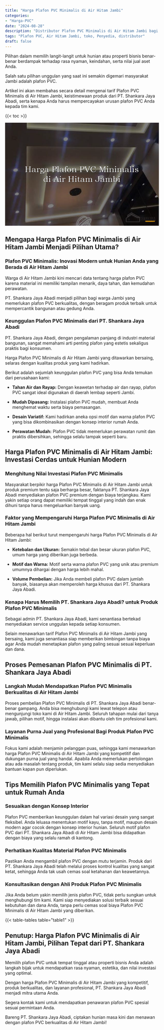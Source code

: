 ```yaml
---
title: "Harga Plafon PVC Minimalis di Air Hitam Jambi"
categories: 
- "Harga-PVC"
date: "2024-08-28"
description: "Distributor Plafon PVC Minimalis di Air Hitam Jambi bagi tempat tinggal, kantor, serta ritel. Material terbaik, beragam motif, warna modern, dengan layanan penempatan ditangani oleh teknisi berpengalaman dan kepastian resmi!|Layanan penjualan Plafon PVC Minimalis di Air Hitam Jambi bagi keperluan hunian, perkantoran, maupun ritel, dengan material unggulan dan pemasangan oleh teknisi berpengalaman dan kepastian resmi.|Pilihan Plafon PVC Minimalis di Air Hitam Jambi yang andal untuk rumah, kantor, serta ritel, dengan produk unggulan dan penempatan dikerjakan oleh tenaga ahli profesional dan garansi resmi.|Penjualan Plafon PVC Minimalis di Air Hitam Jambi untuk tempat tinggal, kantor, dan gerai, beserta material terbaik dan penempatan ditangani oleh tenaga ahli berpengalaman, lengkap dengan kepastian resmi.}"
tags: "Plafon PVC, Air Hitam Jambi, toko, Penyedia, distributor"
draft: false
---
```


Pilihan dalam memilih langit-langit untuk hunian atau properti bisnis benar-benar berdampak terhadap rasa nyaman, keindahan, serta nilai jual aset Anda.

Salah satu pilihan unggulan yang saat ini semakin digemari masyarakat Jambi adalah plafon PVC.

Artikel ini akan membahas secara detail mengenai tarif Plafon PVC Minimalis di Air Hitam Jambi, keistimewaan produk dari PT. Shankara Jaya Abadi, serta kenapa Anda harus mempercayakan urusan plafon PVC Anda kepada tim kami.

{{< toc >}}

![Harga Plafon PVC Minimalis di Air Hitam Jambi](/images/Harga-PVC/Harga-Plafon-PVC-Minimalis-di-Air-Hitam-Jambi.png)


## Mengapa Harga Plafon PVC Minimalis di Air Hitam Jambi Menjadi Pilihan Utama?

### Plafon PVC Minimalis: Inovasi Modern untuk Hunian Anda yang Berada di Air Hitam Jambi

Warga di Air Hitam Jambi kini mencari data tentang harga plafon PVC karena material ini memiliki tampilan menarik, daya tahan, dan kemudahan perawatan.

PT. Shankara Jaya Abadi menjadi pilihan bagi warga Jambi yang memerlukan plafon PVC berkualitas, dengan beragam produk terbaik untuk mempercantik bangunan atau gedung Anda.

### Keunggulan Plafon PVC Minimalis dari PT. Shankara Jaya Abadi

PT. Shankara Jaya Abadi, dengan pengalaman panjang di industri material bangunan, sangat memahami arti penting plafon yang estetis sekaligus praktis bagi konsumen.

Harga Plafon PVC Minimalis di Air Hitam Jambi yang ditawarkan bersaing, selaras dengan kualitas produk yang kami hadirkan.

Berikut adalah sejumlah keunggulan plafon PVC yang bisa Anda temukan dari perusahaan kami:

- **Tahan Air dan Rayap:** Dengan keawetan terhadap air dan rayap, plafon PVC sangat ideal digunakan di daerah lembap seperti Jambi.

- **Mudah Dipasang:** Instalasi plafon PVC mudah, membuat Anda menghemat waktu serta biaya pemasangan.

- **Desain Variatif:** Kami hadirkan aneka opsi motif dan warna plafon PVC yang bisa dikombinasikan dengan konsep interior rumah Anda.

- **Perawatan Mudah:** Plafon PVC tidak memerlukan perawatan rumit dan praktis dibersihkan, sehingga selalu tampak seperti baru.

## Harga Plafon PVC Minimalis di Air Hitam Jambi: Investasi Cerdas untuk Hunian Modern

### Menghitung Nilai Investasi Plafon PVC Minimalis

Masyarakat berpikir harga Plafon PVC Minimalis di Air Hitam Jambi untuk produk premium tentu saja berharga besar, faktanya PT. Shankara Jaya Abadi menyediakan plafon PVC premium dengan biaya terjangkau. Kami yakin setiap orang dapat memiliki tempat tinggal yang indah dan enak dihuni tanpa harus mengeluarkan banyak uang.

### Faktor yang Mempengaruhi Harga Plafon PVC Minimalis di Air Hitam Jambi

Beberapa hal berikut turut mempengaruhi harga Plafon PVC Minimalis di Air Hitam Jambi:

- **Ketebalan dan Ukuran:** Semakin tebal dan besar ukuran plafon PVC, umum harga yang diberikan juga berbeda.

- **Motif dan Warna:** Motif serta warna plafon PVC yang unik atau premium umumnya dihargai dengan harga lebih mahal.

- **Volume Pembelian:** Jika Anda membeli plafon PVC dalam jumlah banyak, biasanya akan memperoleh harga khusus dari PT. Shankara Jaya Abadi.

### Kenapa Harus Memilih PT. Shankara Jaya Abadi? untuk Produk Plafon PVC Minimalis

Sebagai admin PT. Shankara Jaya Abadi, kami senantiasa bertekad menyediakan service unggulan kepada setiap konsumen.

Selain menawarkan tarif Plafon PVC Minimalis di Air Hitam Jambi yang bersaing, kami juga senantiasa siap memberikan bimbingan tanpa biaya agar Anda mudah menetapkan plafon yang paling sesuai sesuai keperluan dan dana.

## Proses Pemesanan Plafon PVC Minimalis di PT. Shankara Jaya Abadi

### Langkah Mudah Mendapatkan Plafon PVC Minimalis Berkualitas di Air Hitam Jambi

Proses pembelian Plafon PVC Minimalis di PT. Shankara Jaya Abadi benar-benar gampang. Anda bisa menghubungi kami lewat telepon atau mengunjungi toko kami di Air Hitam Jambi. Seluruh tahapan mulai dari tanya jawab, pilihan motif, hingga instalasi akan dibantu oleh tim profesional kami.

### Layanan Purna Jual yang Profesional Bagi Produk Plafon PVC Minimalis

Fokus kami adalah menjamin pelanggan puas, sehingga kami menawarkan harga Plafon PVC Minimalis di Air Hitam Jambi yang kompetitif dan dukungan purna jual yang handal. Apabila Anda memerlukan pertolongan atau ada masalah tentang produk, tim kami selalu siap sedia menyediakan bantuan kapan pun diperlukan.

## Tips Memilih Plafon PVC Minimalis yang Tepat untuk Rumah Anda

### Sesuaikan dengan Konsep Interior

Plafon PVC memberikan keunggulan dalam hal variasi desain yang sangat fleksibel. Anda leluasa menentukan motif kayu, tanpa motif, maupun desain modern agar cocok dengan konsep interior hunian. Seluruh motif plafon PVC dari PT. Shankara Jaya Abadi di Air Hitam Jambi bisa didapatkan dengan biaya yang selalu ramah di kantong.

### Perhatikan Kualitas Material Plafon PVC Minimalis

Pastikan Anda mengambil plafon PVC dengan mutu terjamin. Produk dari PT. Shankara Jaya Abadi telah melalui proses kontrol kualitas yang sangat ketat, sehingga Anda tak usah cemas soal ketahanan dan keawetannya.

### Konsultasikan dengan Ahli Produk Plafon PVC Minimalis

Jika Anda belum yakin memilih jenis plafon PVC, tidak perlu sungkan untuk menghubungi tim kami. Kami siap menyediakan solusi terbaik sesuai kebutuhan dan dana Anda, tanpa perlu cemas soal biaya Plafon PVC Minimalis di Air Hitam Jambi yang diberikan.

{{< table-tables table="table1" >}}

## Penutup: Harga Plafon PVC Minimalis di Air Hitam Jambi, Pilihan Tepat dari PT. Shankara Jaya Abadi

Memilih plafon PVC untuk tempat tinggal atau properti bisnis Anda adalah langkah bijak untuk mendapatkan rasa nyaman, estetika, dan nilai investasi yang optimal.

Dengan harga Plafon PVC Minimalis di Air Hitam Jambi yang kompetitif, produk berkualitas, dan layanan profesional, PT. Shankara Jaya Abadi menjadi mitra utama Anda.

Segera kontak kami untuk mendapatkan penawaran plafon PVC spesial sesuai permintaan Anda.

Bareng PT. Shankara Jaya Abadi, ciptakan hunian masa kini dan menawan dengan plafon PVC berkualitas di Air Hitam Jambi!